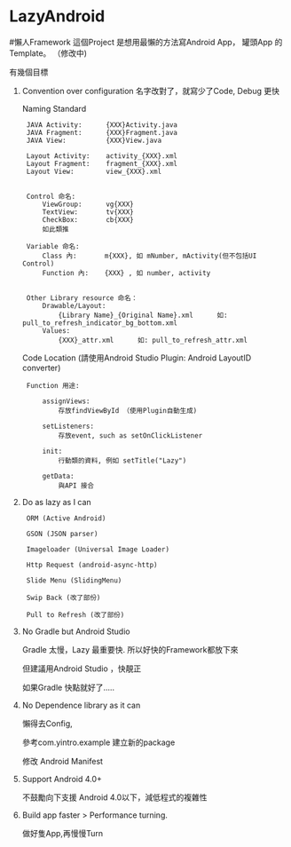 LazyAndroid
===========

#懶人Framework
這個Project 是想用最懶的方法寫Android App，
罐頭App 的Template。 （修改中)


有幾個目標
1. Convention over configuration
    名字改對了，就寫少了Code, Debug 更快


    Naming Standard

        JAVA Activity:      {XXX}Activity.java
        JAVA Fragment:      {XXX}Fragment.java
        JAVA View:          {XXX}View.java

        Layout Activity:    activity_{XXX}.xml
        Layout Fragment:    fragment_{XXX}.xml
        Layout View:        view_{XXX}.xml


        Control 命名:
            ViewGroup:      vg{XXX}
            TextView:       tv{XXX}
            CheckBox:       cb{XXX}
            如此類推

        Variable 命名:
            Class 內:       m{XXX}, 如 mNumber, mActivity(但不包括UI Control)
            Function 內:    {XXX} , 如 number, activity


        Other Library resource 命名：
            Drawable/Layout:
                {Library Name}_{Original Name}.xml      如: pull_to_refresh_indicator_bg_bottom.xml
            Values:
                {XXX}_attr.xml      如: pull_to_refresh_attr.xml



    Code Location (請使用Android Studio Plugin: Android LayoutID converter)

        Function 用途:

            assignViews:
                存放findViewById （使用Plugin自動生成)

            setListeners:
                存放event, such as setOnClickListener

            init:
                行動類的資料, 例如 setTitle("Lazy")

            getData:
                與API 接合



2. Do as lazy as I can


        ORM (Active Android)

        GSON (JSON parser)

        Imageloader (Universal Image Loader)

        Http Request (android-async-http)

        Slide Menu (SlidingMenu)

        Swip Back (改了部份)

        Pull to Refresh (改了部份)


3. No Gradle but Android Studio

    Gradle 太慢，Lazy 最重要快. 所以好快的Framework都放下來

    但建議用Android Studio ，快靚正

    如果Gradle 快點就好了.....


4. No Dependence library as it can

    懶得去Config,

    參考com.yintro.example 建立新的package

    修改 Android Manifest


5. Support Android 4.0+

    不鼓勵向下支援 Android 4.0以下，減低程式的複雜性

6. Build app faster > Performance turning.

    做好隻App,再慢慢Turn